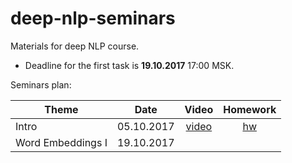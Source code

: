 # deep-nlp-seminars
Materials for deep NLP course.

* Deadline for the first task is __19.10.2017__ 17:00 MSK.

Seminars plan:

| Theme         | Date          | Video | Homework |
| ------------- |:-------------:| :------: |:--:|
| Intro| 05.10.2017 | [video](https://www.youtube.com/watch?v=Vn9l_Hl0uEY) | [hw](./seminar_01/intro.ipynb) |
| Word Embeddings I     | 19.10.2017      | | |
